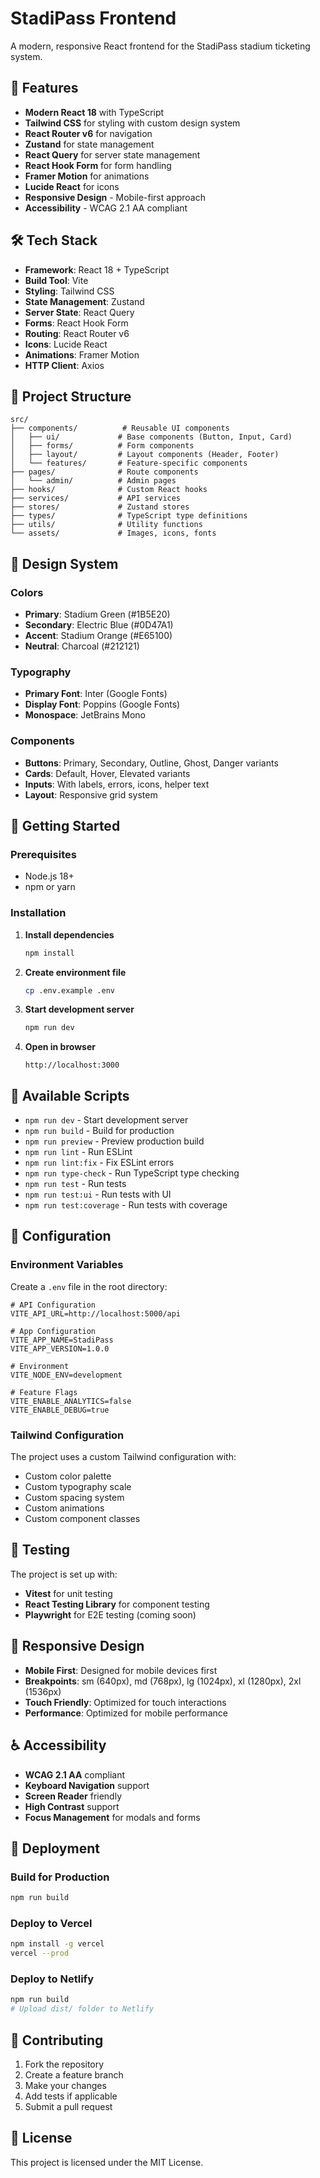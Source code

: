 # StadiPass Frontend

A modern, responsive React frontend for the StadiPass stadium ticketing system.

## 🚀 Features

- **Modern React 18** with TypeScript
- **Tailwind CSS** for styling with custom design system
- **React Router v6** for navigation
- **Zustand** for state management
- **React Query** for server state management
- **React Hook Form** for form handling
- **Framer Motion** for animations
- **Lucide React** for icons
- **Responsive Design** - Mobile-first approach
- **Accessibility** - WCAG 2.1 AA compliant

## 🛠️ Tech Stack

- **Framework**: React 18 + TypeScript
- **Build Tool**: Vite
- **Styling**: Tailwind CSS
- **State Management**: Zustand
- **Server State**: React Query
- **Forms**: React Hook Form
- **Routing**: React Router v6
- **Icons**: Lucide React
- **Animations**: Framer Motion
- **HTTP Client**: Axios

## 📁 Project Structure

```
src/
├── components/          # Reusable UI components
│   ├── ui/             # Base components (Button, Input, Card)
│   ├── forms/          # Form components
│   ├── layout/         # Layout components (Header, Footer)
│   └── features/       # Feature-specific components
├── pages/              # Route components
│   └── admin/          # Admin pages
├── hooks/              # Custom React hooks
├── services/           # API services
├── stores/             # Zustand stores
├── types/              # TypeScript type definitions
├── utils/              # Utility functions
└── assets/             # Images, icons, fonts
```

## 🎨 Design System

### Colors
- **Primary**: Stadium Green (#1B5E20)
- **Secondary**: Electric Blue (#0D47A1)
- **Accent**: Stadium Orange (#E65100)
- **Neutral**: Charcoal (#212121)

### Typography
- **Primary Font**: Inter (Google Fonts)
- **Display Font**: Poppins (Google Fonts)
- **Monospace**: JetBrains Mono

### Components
- **Buttons**: Primary, Secondary, Outline, Ghost, Danger variants
- **Cards**: Default, Hover, Elevated variants
- **Inputs**: With labels, errors, icons, helper text
- **Layout**: Responsive grid system

## 🚀 Getting Started

### Prerequisites
- Node.js 18+ 
- npm or yarn

### Installation

1. **Install dependencies**
   ```bash
   npm install
   ```

2. **Create environment file**
   ```bash
   cp .env.example .env
   ```

3. **Start development server**
   ```bash
   npm run dev
   ```

4. **Open in browser**
   ```
   http://localhost:3000
   ```

## 📜 Available Scripts

- `npm run dev` - Start development server
- `npm run build` - Build for production
- `npm run preview` - Preview production build
- `npm run lint` - Run ESLint
- `npm run lint:fix` - Fix ESLint errors
- `npm run type-check` - Run TypeScript type checking
- `npm run test` - Run tests
- `npm run test:ui` - Run tests with UI
- `npm run test:coverage` - Run tests with coverage

## 🔧 Configuration

### Environment Variables

Create a `.env` file in the root directory:

```env
# API Configuration
VITE_API_URL=http://localhost:5000/api

# App Configuration
VITE_APP_NAME=StadiPass
VITE_APP_VERSION=1.0.0

# Environment
VITE_NODE_ENV=development

# Feature Flags
VITE_ENABLE_ANALYTICS=false
VITE_ENABLE_DEBUG=true
```

### Tailwind Configuration

The project uses a custom Tailwind configuration with:
- Custom color palette
- Custom typography scale
- Custom spacing system
- Custom animations
- Custom component classes

## 🧪 Testing

The project is set up with:
- **Vitest** for unit testing
- **React Testing Library** for component testing
- **Playwright** for E2E testing (coming soon)

## 📱 Responsive Design

- **Mobile First**: Designed for mobile devices first
- **Breakpoints**: sm (640px), md (768px), lg (1024px), xl (1280px), 2xl (1536px)
- **Touch Friendly**: Optimized for touch interactions
- **Performance**: Optimized for mobile performance

## ♿ Accessibility

- **WCAG 2.1 AA** compliant
- **Keyboard Navigation** support
- **Screen Reader** friendly
- **High Contrast** support
- **Focus Management** for modals and forms

## 🚀 Deployment

### Build for Production

```bash
npm run build
```

### Deploy to Vercel

```bash
npm install -g vercel
vercel --prod
```

### Deploy to Netlify

```bash
npm run build
# Upload dist/ folder to Netlify
```

## 🤝 Contributing

1. Fork the repository
2. Create a feature branch
3. Make your changes
4. Add tests if applicable
5. Submit a pull request

## 📄 License

This project is licensed under the MIT License.
